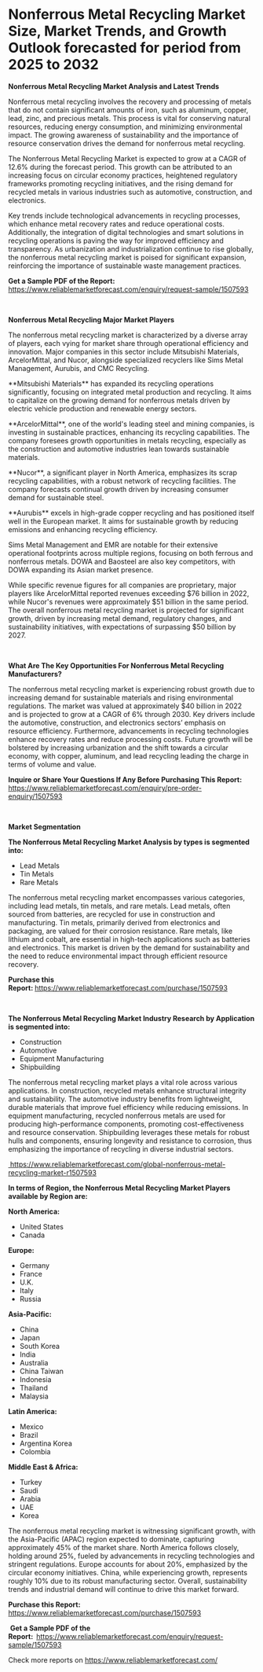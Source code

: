 <p><h1>Nonferrous Metal Recycling Market Size, Market Trends, and Growth Outlook forecasted for period from 2025 to 2032</h1></p><p><strong>Nonferrous Metal Recycling Market Analysis and Latest Trends</strong></p>
<p><p>Nonferrous metal recycling involves the recovery and processing of metals that do not contain significant amounts of iron, such as aluminum, copper, lead, zinc, and precious metals. This process is vital for conserving natural resources, reducing energy consumption, and minimizing environmental impact. The growing awareness of sustainability and the importance of resource conservation drives the demand for nonferrous metal recycling.</p><p>The Nonferrous Metal Recycling Market is expected to grow at a CAGR of 12.6% during the forecast period. This growth can be attributed to an increasing focus on circular economy practices, heightened regulatory frameworks promoting recycling initiatives, and the rising demand for recycled metals in various industries such as automotive, construction, and electronics. </p><p>Key trends include technological advancements in recycling processes, which enhance metal recovery rates and reduce operational costs. Additionally, the integration of digital technologies and smart solutions in recycling operations is paving the way for improved efficiency and transparency. As urbanization and industrialization continue to rise globally, the nonferrous metal recycling market is poised for significant expansion, reinforcing the importance of sustainable waste management practices.</p></p>
<p><strong>Get a Sample PDF of the Report:&nbsp;</strong> <a href="https://www.reliablemarketforecast.com/enquiry/request-sample/1507593?utm_campaign=2397&utm_medium=2&utm_source=Github&utm_content=ia&utm_term=23032025&utm_id=nonferrous-metal-recycling">https://www.reliablemarketforecast.com/enquiry/request-sample/1507593</a></p>
<p>&nbsp;</p>
<p><strong>Nonferrous Metal Recycling Major Market Players</strong></p>
<p><p>The nonferrous metal recycling market is characterized by a diverse array of players, each vying for market share through operational efficiency and innovation. Major companies in this sector include Mitsubishi Materials, ArcelorMittal, and Nucor, alongside specialized recyclers like Sims Metal Management, Aurubis, and CMC Recycling.</p><p>**Mitsubishi Materials** has expanded its recycling operations significantly, focusing on integrated metal production and recycling. It aims to capitalize on the growing demand for nonferrous metals driven by electric vehicle production and renewable energy sectors.</p><p>**ArcelorMittal**, one of the world's leading steel and mining companies, is investing in sustainable practices, enhancing its recycling capabilities. The company foresees growth opportunities in metals recycling, especially as the construction and automotive industries lean towards sustainable materials.</p><p>**Nucor**, a significant player in North America, emphasizes its scrap recycling capabilities, with a robust network of recycling facilities. The company forecasts continual growth driven by increasing consumer demand for sustainable steel.</p><p>**Aurubis** excels in high-grade copper recycling and has positioned itself well in the European market. It aims for sustainable growth by reducing emissions and enhancing recycling efficiency.</p><p>Sims Metal Management and EMR are notable for their extensive operational footprints across multiple regions, focusing on both ferrous and nonferrous metals. DOWA and Baosteel are also key competitors, with DOWA expanding its Asian market presence.</p><p>While specific revenue figures for all companies are proprietary, major players like ArcelorMittal reported revenues exceeding $76 billion in 2022, while Nucor's revenues were approximately $51 billion in the same period. The overall nonferrous metal recycling market is projected for significant growth, driven by increasing metal demand, regulatory changes, and sustainability initiatives, with expectations of surpassing $50 billion by 2027.</p></p>
<p>&nbsp;</p>
<p><strong>What Are The Key Opportunities For Nonferrous Metal Recycling Manufacturers?</strong></p>
<p><p>The nonferrous metal recycling market is experiencing robust growth due to increasing demand for sustainable materials and rising environmental regulations. The market was valued at approximately $40 billion in 2022 and is projected to grow at a CAGR of 6% through 2030. Key drivers include the automotive, construction, and electronics sectors’ emphasis on resource efficiency. Furthermore, advancements in recycling technologies enhance recovery rates and reduce processing costs. Future growth will be bolstered by increasing urbanization and the shift towards a circular economy, with copper, aluminum, and lead recycling leading the charge in terms of volume and value.</p></p>
<p><strong>Inquire or Share Your Questions If Any Before Purchasing This Report:</strong> <a href="https://www.reliablemarketforecast.com/enquiry/pre-order-enquiry/1507593?utm_campaign=2397&utm_medium=2&utm_source=Github&utm_content=ia&utm_term=23032025&utm_id=nonferrous-metal-recycling">https://www.reliablemarketforecast.com/enquiry/pre-order-enquiry/1507593</a></p>
<p>&nbsp;</p>
<p><strong>Market Segmentation</strong></p>
<p><strong>The Nonferrous Metal Recycling Market Analysis by types is segmented into:</strong></p>
<p><ul><li>Lead Metals</li><li>Tin Metals</li><li>Rare Metals</li></ul></p>
<p><p>The nonferrous metal recycling market encompasses various categories, including lead metals, tin metals, and rare metals. Lead metals, often sourced from batteries, are recycled for use in construction and manufacturing. Tin metals, primarily derived from electronics and packaging, are valued for their corrosion resistance. Rare metals, like lithium and cobalt, are essential in high-tech applications such as batteries and electronics. This market is driven by the demand for sustainability and the need to reduce environmental impact through efficient resource recovery.</p></p>
<p><strong>Purchase this Report:&nbsp;</strong><a href="https://www.reliablemarketforecast.com/purchase/1507593?utm_campaign=2397&utm_medium=2&utm_source=Github&utm_content=ia&utm_term=23032025&utm_id=nonferrous-metal-recycling">https://www.reliablemarketforecast.com/purchase/1507593</a></p>
<p>&nbsp;</p>
<p><strong>The Nonferrous Metal Recycling Market Industry Research by Application is segmented into:</strong></p>
<p><ul><li>Construction</li><li>Automotive</li><li>Equipment Manufacturing</li><li>Shipbuilding</li></ul></p>
<p><p>The nonferrous metal recycling market plays a vital role across various applications. In construction, recycled metals enhance structural integrity and sustainability. The automotive industry benefits from lightweight, durable materials that improve fuel efficiency while reducing emissions. In equipment manufacturing, recycled nonferrous metals are used for producing high-performance components, promoting cost-effectiveness and resource conservation. Shipbuilding leverages these metals for robust hulls and components, ensuring longevity and resistance to corrosion, thus emphasizing the importance of recycling in diverse industrial sectors.</p></p>
<p><a href="https://www.reliablemarketforecast.com/global-nonferrous-metal-recycling-market-r1507593?utm_campaign=2397&utm_medium=2&utm_source=Github&utm_content=ia&utm_term=23032025&utm_id=nonferrous-metal-recycling">&nbsp;https://www.reliablemarketforecast.com/global-nonferrous-metal-recycling-market-r1507593</a></p>
<p><strong>In terms of Region, the Nonferrous Metal Recycling Market Players available by Region are:</strong></p>
<p>
    <p> <strong> North America: </strong>
        <ul>
            <li>United States</li>
            <li>Canada</li>
        </ul>
        </p> 
    <p> <strong> Europe: </strong>
        <ul>
            <li>Germany</li>
            <li>France</li>
            <li>U.K.</li>
            <li>Italy</li>
            <li>Russia</li>
        </ul>
        </p> 
    <p> <strong> Asia-Pacific: </strong>
        <ul>
            <li>China</li>
            <li>Japan</li>
            <li>South Korea</li>
            <li>India</li>
            <li>Australia</li>
            <li>China Taiwan</li>
            <li>Indonesia</li>
            <li>Thailand</li>
            <li>Malaysia</li>
        </ul>
        </p> 
    <p> <strong> Latin America: </strong>
        <ul>
            <li>Mexico</li>
            <li>Brazil</li>
            <li>Argentina Korea</li>
            <li>Colombia</li>
        </ul>
        </p> 
    <p> <strong> Middle East & Africa: </strong>
        <ul>
            <li>Turkey</li>
            <li>Saudi</li>
            <li>Arabia</li>
            <li>UAE</li>
            <li>Korea</li>
        </ul>
    </p>
    </p>
<p><p>The nonferrous metal recycling market is witnessing significant growth, with the Asia-Pacific (APAC) region expected to dominate, capturing approximately 45% of the market share. North America follows closely, holding around 25%, fueled by advancements in recycling technologies and stringent regulations. Europe accounts for about 20%, emphasized by the circular economy initiatives. China, while experiencing growth, represents roughly 10% due to its robust manufacturing sector. Overall, sustainability trends and industrial demand will continue to drive this market forward.</p></p>
<p><strong>Purchase this Report: </strong><a href="https://www.reliablemarketforecast.com/purchase/1507593?utm_campaign=2397&utm_medium=2&utm_source=Github&utm_content=ia&utm_term=23032025&utm_id=nonferrous-metal-recycling">https://www.reliablemarketforecast.com/purchase/1507593</a></p>
<p>&nbsp;<strong>Get a Sample PDF of the Report:&nbsp;&nbsp;</strong><a href="https://www.reliablemarketforecast.com/enquiry/request-sample/1507593?utm_campaign=2397&utm_medium=2&utm_source=Github&utm_content=ia&utm_term=23032025&utm_id=nonferrous-metal-recycling">https://www.reliablemarketforecast.com/enquiry/request-sample/1507593</a></p>
<p><strong></strong></p>
<p>Check more reports on <a href="https://www.reliablemarketforecast.com/?utm_campaign=2397&utm_medium=2&utm_source=Github&utm_content=ia&utm_term=23032025&utm_id=nonferrous-metal-recycling">https://www.reliablemarketforecast.com/</a></p>